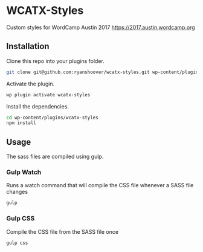 # WCATX-Styles
Custom styles for WordCamp Austin 2017
https://2017.austin.wordcamp.org

## Installation
Clone this repo into your plugins folder.

```bash
git clone git@github.com:ryanshoover/wcatx-styles.git wp-content/plugins/wcatx-styles
```

Activate the plugin.

```bash
wp plugin activate wcatx-styles
```
Install the dependencies.

```bash
cd wp-content/plugins/wcatx-styles
npm install
```

## Usage
The sass files are compiled using gulp.

### Gulp Watch
Runs a watch command that will compile the CSS file whenever a SASS file changes

```bash
gulp
```
### Gulp CSS
Compile the CSS file from the SASS file once

```bash
gulp css
```
